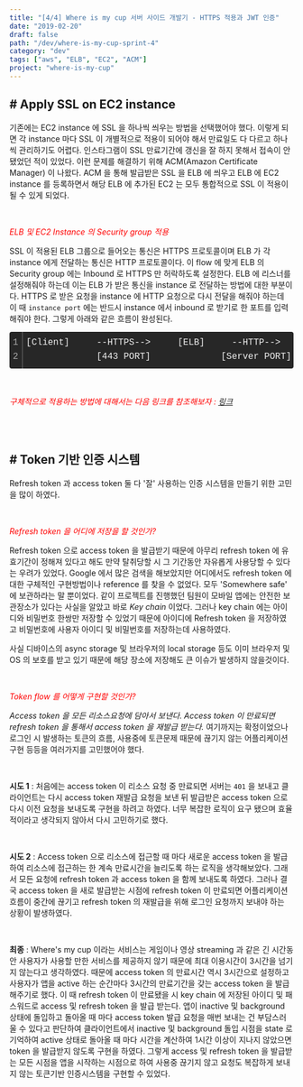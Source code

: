 ```yaml
---
title: "[4/4] Where is my cup 서버 사이드 개발기 - HTTPS 적용과 JWT 인증"
date: "2019-02-20"
draft: false
path: "/dev/where-is-my-cup-sprint-4"
category: "dev"
tags: ["aws", "ELB", "EC2", "ACM"]
project: "where-is-my-cup"
---
```


## # Apply SSL on EC2 instance

기존에는 EC2 instance 에 SSL 을 하나씩 씌우는 방법을 선택했어야 했다. 이렇게 되면 각 instance 마다 SSL 이 개별적으로 적용이 되어야 해서 만료일도 다 다르고 하나씩 관리하기도 어렵다. 인스타그램이 SSL 만료기간에 갱신을 잘 하지 못해서 접속이 안됐었던 적이 있었다. 이런 문제를 해결하기 위해 ACM(Amazon Certificate Manager) 이 나왔다. ACM 을 통해 발급받은 SSL 을 ELB 에 씌우고 ELB 에 EC2 instance 를 등록하면서 해당 ELB 에 추가된 EC2 는 모두 통합적으로 SSL 이 적용이 될 수 있게 되었다.

<br />

<span style="color: red;">*ELB 및 EC2 Instance 의 Security group 적용*</span>

SSL 이 적용된 ELB 그룹으로 들어오는 통신은 HTTPS 프로토콜이며 ELB 가 각 instance 에게 전달하는 통신은 HTTP 프로토콜이다. 이 flow 에 맞게 ELB 의 Security group 에는 Inbound 로 HTTPS 만 허락하도록 설정한다. ELB 에 리스너를 설정해줘야 하는데 이는 ELB 가 받은 통신을 instance 로 전달하는 방법에 대한 부분이다. HTTPS 로 받은 요청을 instance 에 HTTP 요청으로 다시 전달을 해줘야 하는데 이 때 `instance port` 에는 반드시 instance 에서 inbound 로 받기로 한 포트를 입력해줘야 한다. 그렇게 아래와 같은 흐름이 완성된다.

<div class="colorscripter-code" style="color:#f0f0f0; font-family:Consolas, 'Liberation Mono', Menlo, Courier, monospace !important; position:relative !important; overflow:auto"><table class="colorscripter-code-table" style="margin:0; padding:0; border:none; background-color:#272727; border-radius:4px;" cellspacing="0" cellpadding="0"><tr><td style="padding:6px; border-right:2px solid #4f4f4f"><div style="margin:0; padding:0; word-break:normal; text-align:right; color:#aaa; font-family:Consolas, 'Liberation Mono', Menlo, Courier, monospace !important; line-height:160%"><div style="line-height:160%">1</div><div style="line-height:160%">2</div></div></td><td style="padding:6px 0"><div style="margin:0; padding:0; color:#f0f0f0; font-family:Consolas, 'Liberation Mono', Menlo, Courier, monospace !important; line-height:160%"><div style="padding:0 6px; white-space:pre; line-height:160%">[Client]&nbsp;&nbsp;&nbsp;&nbsp;&nbsp;--HTTPS--&gt;&nbsp;&nbsp;&nbsp;&nbsp;&nbsp;[ELB]&nbsp;&nbsp;&nbsp;&nbsp;&nbsp;--HTTP--&gt;&nbsp;&nbsp;&nbsp;&nbsp;&nbsp;[EC2&nbsp;server]</div><div style="padding:0 6px; white-space:pre; line-height:160%">&nbsp;&nbsp;&nbsp;&nbsp;&nbsp;&nbsp;&nbsp;&nbsp;&nbsp;&nbsp;&nbsp;&nbsp;&nbsp;[443&nbsp;PORT]&nbsp;&nbsp;&nbsp;&nbsp;&nbsp;&nbsp;&nbsp;&nbsp;&nbsp;&nbsp;&nbsp;&nbsp;&nbsp;[Server&nbsp;PORT]</div></div></td></tr></table></div>

<br />
<br />

<span style="color: red;">*구체적으로 적용하는 방법에 대해서는 다음 링크를 참조해보자 : [링크](https://github.com/Sunjae-Kim/TIL/blob/master/aws/apply-ssl-on-ec2.md)*</span>

<br />
<br />

## # Token 기반 인증 시스템

Refresh token 과 access token 둘 다 '잘' 사용하는 인증 시스템을 만들기 위한 고민을 많이 하였다.

<br />

<span style="color: red;">*Refresh token 을 어디에 저장을 할 것인가?*</span>

Refresh token 으로 access token 을 발급받기 때문에 아무리 refresh token 에 유효기간이 정해져 있다고 해도 만약 탈취당할 시 그 기간동안 자유롭게 사용당할 수 있다는 우려가 있었다. Google 에서 많은 검색을 해보았지만 어디에서도 refresh token 에 대한 구체적인 구현방법이나 reference 를 찾을 수 없었다. 모두 'Somewhere safe' 에 보관하라는 말 뿐이었다. 같이 프로젝트를 진행했던 팀원이 모바일 앱에는 안전한 보관장소가 있다는 사실을 알았고 바로 *Key chain* 이었다. 그러나 key chain 에는 아이디와 비밀번호 한쌍만 저장할 수 있었기 때문에 아이디에 Refresh token 을 저장하였고 비밀번호에 사용자 아이디 및 비밀번호를 저장하는데 사용하였다.

사실 디바이스의 async storage 및 브라우저의 local storage 등도 이미 브라우저 및 OS 의 보호를 받고 있기 때문에 해당 장소에 저장해도 큰 이슈가 발생하지 않을것이다.

<br />

<span style="color: red;">*Token flow 를 어떻게 구현할 것인가?*</span>

*Access token 을 모든 리소스요청에 담아서 보낸다. Access token 이 만료되면 refresh token 을 통해서 access token 을 재발급 받는다.* 여기까지는 확정이었으나 로그인 시 발생하는 토큰의 흐름, 사용중에 토큰문제 때문에 끊기지 않는 어플리케이션 구현 등등을 여러가지를 고민했어야 했다. 

<br />

**시도 1** : 처음에는 access token 이 리소스 요청 중 만료되면 서버는 `401` 을 보내고 클라이언트는 다시 access token 재발급 요청을 보낸 뒤 발급받은 access token 으로 다시 이전 요청을 보내도록 구현을 하려고 하였다. 너무 복잡한 로직이 요구 됐으며 효율적이라고 생각되지 않아서 다시 고민하기로 했다.

<br />

**시도 2** : Access token 으로 리소스에 접근할 때 마다 새로운 access token 을 발급하여 리소스에 접근하는 한 계속 만료시간을 늘리도록 하는 로직을 생각해보았다. 그래서 모든 요청에 refresh token 과 access token 을 함께 보내도록 하였다. 그러나 결국 access token 을 새로 발급받는 시점에 refresh token 이 만료되면 어플리케이션 흐름이 중간에 끊기고 refresh token 의 재발급을 위해 로그인 요청까지 보내야 하는 상황이 발생하였다.

<br />

**최종** : Where's my cup 이라는 서비스는 게임이나 영상 streaming 과 같은 긴 시간동안 사용자가 사용할 만한 서비스를 제공하지 않기 때문에 최대 이용시간이 3시간을 넘기지 않는다고 생각하였다. 때문에 access token 의 만료시간 역시 3시간으로 설정하고 사용자가 앱을 active 하는 순간마다 3시간의 만료기간을 갖는 access token 을 발급해주기로 했다. 이 때 refresh token 이 만료됐을 시 key chain 에 저장된 아이디 및 패스워드로 access 및 refresh token 을 발급 받는다. 앱이 inactive 및 background 상태에 돌입하고 돌아올 때 마다 access token 발급 요청을 매번 보내는 건 부담스러울 수 있다고 판단하여 클라이언트에서 inactive 및 background 돌입 시점을 state 로 기억하여 active 상태로 돌아올 때 마다 시간을 계산하여 1시간 이상이 지나지 않았으면 token 을 발급받지 않도록 구현을 하였다. 그렇게 access 및 refresh token 을 발급받는 모든 시점을 앱을 시작하는 시점으로 하여 사용중 끊기지 않고 요청도 복잡하게 보내지 않는 토큰기반 인증시스템을 구현할 수 있었다.